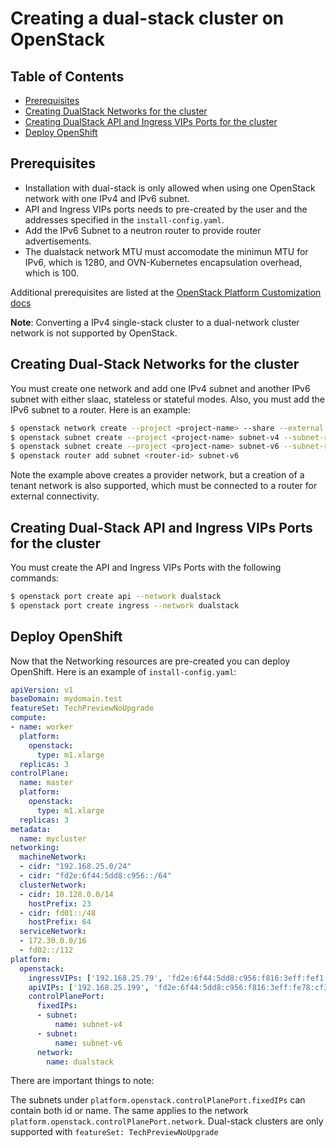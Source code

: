 # Creating a dual-stack cluster on OpenStack

## Table of Contents

- [Prerequisites](#prerequisites)
- [Creating DualStack Networks for the cluster](#creating-dualstack-networks-for-the-cluster)
- [Creating DualStack API and Ingress VIPs Ports for the cluster](#creating-dualstack-api-and-ingress-vips-for-the-cluster)
- [Deploy OpenShift](#deploy-openshift)

## Prerequisites

* Installation with dual-stack is only allowed when using one OpenStack network with one IPv4 and IPv6 subnet.
* API and Ingress VIPs ports needs to pre-created by the user and the addresses specified in the `install-config.yaml`.
* Add the IPv6 Subnet to a neutron router to provide router advertisements.
* The dualstack network MTU must accomodate the minimun MTU for IPv6, which is 1280, and OVN-Kubernetes encapsulation overhead, which is 100.

Additional prerequisites are listed at the [OpenStack Platform Customization docs](./customization.md)

**Note**: Converting a IPv4 single-stack cluster to a dual-network cluster network is not supported by OpenStack.

## Creating Dual-Stack Networks for the cluster

You must create one network and add one IPv4 subnet and another IPv6 subnet with either slaac, stateless or stateful modes. Also,
you must add the IPv6 subnet to a router. Here is an example:

```sh
$ openstack network create --project <project-name> --share --external --provider-physical-network <physical-network> --provider-network-type flat dualstack
$ openstack subnet create --project <project-name> subnet-v4 --subnet-range 192.168.25.0/24 --dhcp --dns-nameserver <nameserver> --network dualstack
$ openstack subnet create --project <project-name> subnet-v6 --subnet-range fd2e:6f44:5dd8:c956::/64 --dhcp  --network dualstack --ip-version 6 --ipv6-ra-mode slaac --ipv6-address-mode slaac
$ openstack router add subnet <router-id> subnet-v6
```

Note the example above creates a provider network, but a creation of a tenant network is also supported, which must be connected to a router for external connectivity.

## Creating Dual-Stack API and Ingress VIPs Ports for the cluster

You must create the API and Ingress VIPs Ports with the following commands:

```sh
$ openstack port create api --network dualstack
$ openstack port create ingress --network dualstack
```

## Deploy OpenShift

Now that the Networking resources are pre-created you can deploy OpenShift. Here is an example of `install-config.yaml`:

```yaml
apiVersion: v1
baseDomain: mydomain.test
featureSet: TechPreviewNoUpgrade
compute:
- name: worker
  platform:
    openstack:
      type: m1.xlarge
  replicas: 3
controlPlane:
  name: master
  platform:
    openstack:
      type: m1.xlarge
  replicas: 3
metadata:
  name: mycluster
networking:
  machineNetwork:
  - cidr: "192.168.25.0/24"
  - cidr: "fd2e:6f44:5dd8:c956::/64"
  clusterNetwork:
  - cidr: 10.128.0.0/14
    hostPrefix: 23
  - cidr: fd01::/48
    hostPrefix: 64
  serviceNetwork:
  - 172.30.0.0/16
  - fd02::/112
platform:
  openstack:
    ingressVIPs: ['192.168.25.79', 'fd2e:6f44:5dd8:c956:f816:3eff:fef1:1bad']
    apiVIPs: ['192.168.25.199', 'fd2e:6f44:5dd8:c956:f816:3eff:fe78:cf36']
    controlPlanePort:
      fixedIPs:
      - subnet:
          name: subnet-v4
      - subnet:
          name: subnet-v6
      network:
        name: dualstack

```
There are important things to note:

The subnets under `platform.openstack.controlPlanePort.fixedIPs` can contain both id or name. The same applies to the network `platform.openstack.controlPlanePort.network`. Dual-stack clusters are only supported with `featureSet: TechPreviewNoUpgrade`